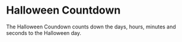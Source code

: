# Halloween Countdown

The Halloween Coundown counts down the days, hours, minutes and seconds to the Halloween day. 
